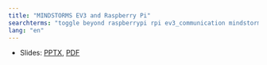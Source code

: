 ```yaml
---
title: "MINDSTORMS EV3 and Raspberry Pi"
searchterms: "toggle beyond raspberrypi rpi ev3_communication mindstorms_ev3_and_raspberry_pi"
lang: "en"
---
```

 <ul>
 <li class="ng-binding">Slides:
 <a href="translations/en-us/beyond/ThirdPartyBlocks.pptx">PPTX</a>,
 <a href="translations/en-us/beyond/ThirdPartyBlocks.pdf">PDF</a>
 </li>
 </ul>
